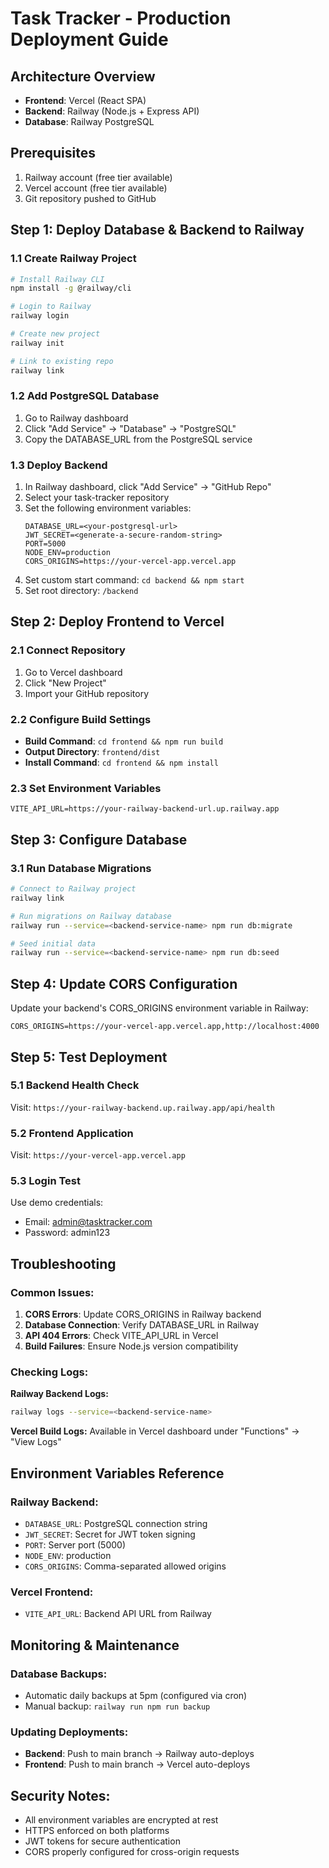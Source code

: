 # Task Tracker - Production Deployment Guide

## Architecture Overview
- **Frontend**: Vercel (React SPA)
- **Backend**: Railway (Node.js + Express API)
- **Database**: Railway PostgreSQL

## Prerequisites
1. Railway account (free tier available)
2. Vercel account (free tier available)
3. Git repository pushed to GitHub

## Step 1: Deploy Database & Backend to Railway

### 1.1 Create Railway Project
```bash
# Install Railway CLI
npm install -g @railway/cli

# Login to Railway
railway login

# Create new project
railway init

# Link to existing repo
railway link
```

### 1.2 Add PostgreSQL Database
1. Go to Railway dashboard
2. Click "Add Service" → "Database" → "PostgreSQL"
3. Copy the DATABASE_URL from the PostgreSQL service

### 1.3 Deploy Backend
1. In Railway dashboard, click "Add Service" → "GitHub Repo"
2. Select your task-tracker repository
3. Set the following environment variables:
   ```
   DATABASE_URL=<your-postgresql-url>
   JWT_SECRET=<generate-a-secure-random-string>
   PORT=5000
   NODE_ENV=production
   CORS_ORIGINS=https://your-vercel-app.vercel.app
   ```
4. Set custom start command: `cd backend && npm start`
5. Set root directory: `/backend`

## Step 2: Deploy Frontend to Vercel

### 2.1 Connect Repository
1. Go to Vercel dashboard
2. Click "New Project"
3. Import your GitHub repository

### 2.2 Configure Build Settings
- **Build Command**: `cd frontend && npm run build`
- **Output Directory**: `frontend/dist`
- **Install Command**: `cd frontend && npm install`

### 2.3 Set Environment Variables
```
VITE_API_URL=https://your-railway-backend-url.up.railway.app
```

## Step 3: Configure Database

### 3.1 Run Database Migrations
```bash
# Connect to Railway project
railway link

# Run migrations on Railway database
railway run --service=<backend-service-name> npm run db:migrate

# Seed initial data
railway run --service=<backend-service-name> npm run db:seed
```

## Step 4: Update CORS Configuration

Update your backend's CORS_ORIGINS environment variable in Railway:
```
CORS_ORIGINS=https://your-vercel-app.vercel.app,http://localhost:4000
```

## Step 5: Test Deployment

### 5.1 Backend Health Check
Visit: `https://your-railway-backend.up.railway.app/api/health`

### 5.2 Frontend Application
Visit: `https://your-vercel-app.vercel.app`

### 5.3 Login Test
Use demo credentials:
- Email: admin@tasktracker.com
- Password: admin123

## Troubleshooting

### Common Issues:

1. **CORS Errors**: Update CORS_ORIGINS in Railway backend
2. **Database Connection**: Verify DATABASE_URL in Railway
3. **API 404 Errors**: Check VITE_API_URL in Vercel
4. **Build Failures**: Ensure Node.js version compatibility

### Checking Logs:

**Railway Backend Logs:**
```bash
railway logs --service=<backend-service-name>
```

**Vercel Build Logs:**
Available in Vercel dashboard under "Functions" → "View Logs"

## Environment Variables Reference

### Railway Backend:
- `DATABASE_URL`: PostgreSQL connection string
- `JWT_SECRET`: Secret for JWT token signing
- `PORT`: Server port (5000)
- `NODE_ENV`: production
- `CORS_ORIGINS`: Comma-separated allowed origins

### Vercel Frontend:
- `VITE_API_URL`: Backend API URL from Railway

## Monitoring & Maintenance

### Database Backups:
- Automatic daily backups at 5pm (configured via cron)
- Manual backup: `railway run npm run backup`

### Updating Deployments:
- **Backend**: Push to main branch → Railway auto-deploys
- **Frontend**: Push to main branch → Vercel auto-deploys

## Security Notes:
- All environment variables are encrypted at rest
- HTTPS enforced on both platforms
- JWT tokens for secure authentication
- CORS properly configured for cross-origin requests